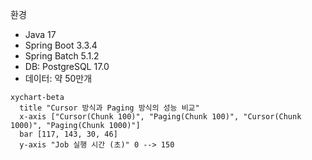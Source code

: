 환경
- Java 17
- Spring Boot 3.3.4
- Spring Batch 5.1.2
- DB: PostgreSQL 17.0
- 데이터: 약 50만개

```mermaid
xychart-beta
  title "Cursor 방식과 Paging 방식의 성능 비교"
  x-axis ["Cursor(Chunk 100)", "Paging(Chunk 100)", "Cursor(Chunk 1000)", "Paging(Chunk 1000)"]
  bar [117, 143, 30, 46]
  y-axis "Job 실행 시간 (초)" 0 --> 150
```
